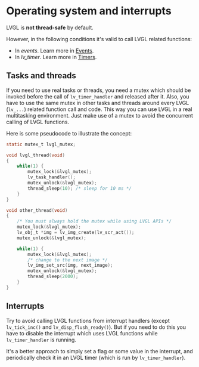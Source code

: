 # Operating system and interrupts

LVGL is **not thread-safe** by default.

However, in the following conditions it's valid to call LVGL related functions:
- In *events*. Learn more in [Events](/overview/event).
- In *lv_timer*. Learn more in [Timers](/overview/timer).


## Tasks and threads
If you need to use real tasks or threads, you need a mutex which should be invoked before the call of `lv_timer_handler` and released after it.
Also, you have to use the same mutex in other tasks and threads around every LVGL (`lv_...`) related function call and code.
This way you can use LVGL in a real multitasking environment. Just make use of a mutex to avoid the concurrent calling of LVGL functions.

Here is some pseudocode to illustrate the concept:

```c
static mutex_t lvgl_mutex;

void lvgl_thread(void)
{
    while(1) {
        mutex_lock(&lvgl_mutex);
        lv_task_handler();
        mutex_unlock(&lvgl_mutex);
        thread_sleep(10); /* sleep for 10 ms */
    }
}

void other_thread(void)
{
    /* You must always hold the mutex while using LVGL APIs */
    mutex_lock(&lvgl_mutex);
    lv_obj_t *img = lv_img_create(lv_scr_act());
    mutex_unlock(&lvgl_mutex);

    while(1) {
        mutex_lock(&lvgl_mutex);
        /* change to the next image */
        lv_img_set_src(img, next_image);
        mutex_unlock(&lvgl_mutex);
        thread_sleep(2000);
    }
}
```

## Interrupts
Try to avoid calling LVGL functions from interrupt handlers (except `lv_tick_inc()` and `lv_disp_flush_ready()`). But if you need to do this you have to disable the interrupt which uses LVGL functions while `lv_timer_handler` is running.

It's a better approach to simply set a flag or some value in the interrupt, and periodically check it in an LVGL timer (which is run by `lv_timer_handler`).
